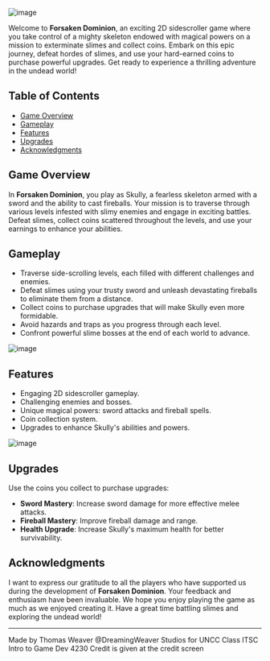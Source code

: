 ![image](https://github.com/Tweaver347/Forsaken-Dominion/assets/74430398/9859b48a-6611-40b0-a44e-565afde8fd5c)

Welcome to **Forsaken Dominion**, an exciting 2D sidescroller game where you take control of a mighty skeleton endowed with magical powers on a mission to exterminate slimes and collect coins. Embark on this epic journey, defeat hordes of slimes, and use your hard-earned coins to purchase powerful upgrades. Get ready to experience a thrilling adventure in the undead world!

## Table of Contents
- [Game Overview](#game-overview)
- [Gameplay](#gameplay)
- [Features](#features)
- [Upgrades](#upgrades)
- [Acknowledgments](#acknowledgments)

## Game Overview
In **Forsaken Dominion**, you play as Skully, a fearless skeleton armed with a sword and the ability to cast fireballs. Your mission is to traverse through various levels infested with slimy enemies and engage in exciting battles. Defeat slimes, collect coins scattered throughout the levels, and use your earnings to enhance your abilities.

## Gameplay
- Traverse side-scrolling levels, each filled with different challenges and enemies.
- Defeat slimes using your trusty sword and unleash devastating fireballs to eliminate them from a distance.
- Collect coins to purchase upgrades that will make Skully even more formidable.
- Avoid hazards and traps as you progress through each level.
- Confront powerful slime bosses at the end of each world to advance.

![image](https://github.com/Tweaver347/Forsaken-Dominion/assets/74430398/28014a69-9945-4ac6-91f1-9c5ee064be01)


## Features
- Engaging 2D sidescroller gameplay.
- Challenging enemies and bosses.
- Unique magical powers: sword attacks and fireball spells.
- Coin collection system.
- Upgrades to enhance Skully's abilities and powers.

![image](https://github.com/Tweaver347/Forsaken-Dominion/assets/74430398/2a980afb-f039-4a3f-8075-e0a7f5ba78d5)

## Upgrades
Use the coins you collect to purchase upgrades:
- **Sword Mastery**: Increase sword damage for more effective melee attacks.
- **Fireball Mastery**: Improve fireball damage and range.
- **Health Upgrade**: Increase Skully's maximum health for better survivability.

## Acknowledgments
I want to express our gratitude to all the players who have supported us during the development of **Forsaken Dominion**. Your feedback and enthusiasm have been invaluable. We hope you enjoy playing the game as much as we enjoyed creating it. Have a great time battling slimes and exploring the undead world!


---
Made by Thomas Weaver @DreamingWeaver Studios for UNCC Class ITSC Intro to Game Dev 4230
Credit is given at the credit screen
